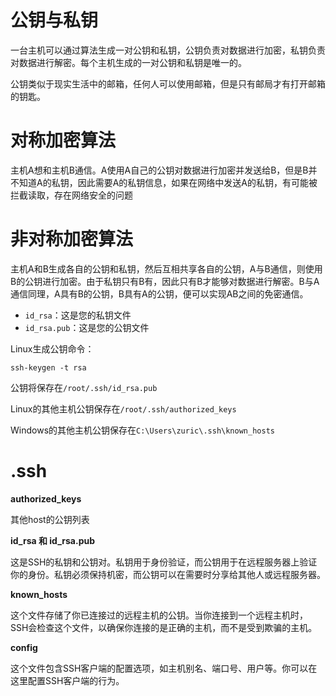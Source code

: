 # 公钥与私钥

一台主机可以通过算法生成一对公钥和私钥，公钥负责对数据进行加密，私钥负责对数据进行解密。每个主机生成的一对公钥和私钥是唯一的。

公钥类似于现实生活中的邮箱，任何人可以使用邮箱，但是只有邮局才有打开邮箱的钥匙。

# 对称加密算法

主机A想和主机B通信。A使用A自己的公钥对数据进行加密并发送给B，但是B并不知道A的私钥，因此需要A的私钥信息，如果在网络中发送A的私钥，有可能被拦截读取，存在网络安全的问题

# 非对称加密算法

主机A和B生成各自的公钥和私钥，然后互相共享各自的公钥，A与B通信，则使用B的公钥进行加密。由于私钥只有B有，因此只有B才能够对数据进行解密。B与A通信同理，A具有B的公钥，B具有A的公钥，便可以实现AB之间的免密通信。

- `id_rsa`：这是您的私钥文件
- `id_rsa.pub`：这是您的公钥文件

Linux生成公钥命令：

```shell
ssh-keygen -t rsa
```

 公钥将保存在`/root/.ssh/id_rsa.pub`

Linux的其他主机公钥保存在`/root/.ssh/authorized_keys`

Windows的其他主机公钥保存在`C:\Users\zuric\.ssh\known_hosts`

# .ssh

**authorized_keys**

其他host的公钥列表

**id_rsa 和 id_rsa.pub**

这是SSH的私钥和公钥对。私钥用于身份验证，而公钥用于在远程服务器上验证你的身份。私钥必须保持机密，而公钥可以在需要时分享给其他人或远程服务器。

**known_hosts**

这个文件存储了你已连接过的远程主机的公钥。当你连接到一个远程主机时，SSH会检查这个文件，以确保你连接的是正确的主机，而不是受到欺骗的主机。

**config**

这个文件包含SSH客户端的配置选项，如主机别名、端口号、用户等。你可以在这里配置SSH客户端的行为。